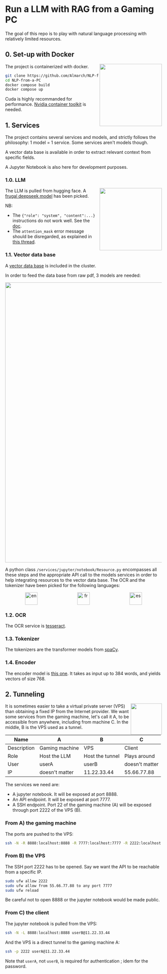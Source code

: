 # Run a LLM with RAG from a Gaming PC

The goal of this repo is to play with natural language processing with relatively limited resources.

## 0. Set-up with Docker

<img src="https://github.com/user-attachments/assets/b12cbef1-98a9-4b79-bca0-fa1f21cb6f0e" width="200px" align="right"/>

The project is containerized with docker.

```sh
git clone https://github.com/Almarch/NLP-from-a-PC
cd NLP-from-a-PC
docker compose build
docker compose up
```

Cuda is highly recommanded for performance. [Nvidia container toolkit](https://docs.nvidia.com/datacenter/cloud-native/container-toolkit/latest/install-guide.html) is needed.

## 1. Services

The project contains several services and models, and strictly follows the philosophy: 1 model = 1 service. Some services aren't models though.

A vector data base is available in order to extract relevant context from specific fields.

A Jupyter Notebook is also here for development purposes.

### 1.0. LLM

<img src="https://github.com/user-attachments/assets/7847f4c8-b8d7-483a-aa43-c00241c15891" width="200px" align="right"/>

The LLM is pulled from hugging face. A [frugal deepseek model](https://huggingface.co/deepseek-ai/DeepSeek-R1-Distill-Llama-8B) has been picked.

NB:
- The `{"role": "system", "content":...}` instructions do not work well. See the [doc](https://huggingface.co/deepseek-ai/DeepSeek-R1-Distill-Llama-8B#usage-recommendations).
- The `attention_mask` error message should be disregarded, as explained in [this thread](https://stackoverflow.com/questions/69609401/suppress-huggingface-logging-warning-setting-pad-token-id-to-eos-token-id).

### 1.1. Vector data base

A [vector data base](https://weaviate.io/blog/what-is-a-vector-database) is included in the cluster.

In order to feed the data base from raw pdf, 3 models are needed:

<p align="center"><img src="https://github.com/user-attachments/assets/ff1ba80f-fb1d-44e3-a95c-abd6074b4845" width="900px"/></p>

A python class `/services/jupyter/notebook/Resource.py` encompasses all these steps and the appropriate API call to the models services in order to help integrating resources to the vector data base. The OCR and the tokenizer have been picked for the following languages:

<div align="center">
<div style="
    display: flex;
    flex-direction: row;
    justify-content: space-around;
    margin: auto;
">
    <img src="https://upload.wikimedia.org/wikipedia/commons/8/83/Flag_of_the_United_Kingdom_%283-5%29.svg" alt="en"  width="40px">
    <img src="https://upload.wikimedia.org/wikipedia/commons/c/c3/Flag_of_France.svg" alt="fr"  width="40px">
    <img src="https://upload.wikimedia.org/wikipedia/commons/9/9a/Flag_of_Spain.svg" alt="es"  width="40px">
</div>
</div>

### 1.2. OCR

The OCR service is [tesseract](https://tesseract-ocr.github.io/tessdoc/).

### 1.3. Tokenizer

The tokenizers are the transformer models from [spaCy](https://spacy.io/models/).

### 1.4. Encoder

The encoder model is [this one](https://huggingface.co/sentence-transformers/all-mpnet-base-v2). It takes as input up to 384 words, and yields vectors of size 768.

## 2. Tunneling

<img src="https://github.com/user-attachments/assets/86197798-9039-484b-9874-85f529fba932" width="100px" align="right"/>

It is sometimes easier to take a virtual private server (VPS) than obtaining a fixed IP from the Internet provider. We want some services from the gaming machine, let's call it A, to be accessible from anywhere, including from machine C. In the middle, B is the VPS used as a tunnel. 

Name|A  |B  |C  |
---|---|---|---
Description|Gaming machine  |VPS  |Client  |
Role|Host the LLM  |Host the tunnel  |Plays around  | 
User|userA  |userB  | doesn't matter   | 
IP|doesn't matter  |11.22.33.44  | 55.66.77.88  | 

The services we need are:
- A jupyter notebook. It will be exposed at port 8888.
- An API endpoint. It will be exposed at port 7777.
- A SSH endpoint. Port 22 of the gaming machine (A) will be exposed through port 2222 of the VPS (B).

### From A) the gaming machine
The ports are pushed to the VPS:

```sh
ssh -N -R 8888:localhost:8888 -R 7777:localhost:7777 -R 2222:localhost:22 userB@11.22.33.44
```

### From B) the VPS
The SSH port 2222 has to be opened. Say we want the API to be reachable from a specific IP.

```sh
sudo ufw allow 2222
sudo ufw allow from 55.66.77.88 to any port 7777
sudo ufw reload
```

Be careful not to open 8888 or the jupyter notebook would be made public.

### From C) the client
The jupyter notebook is pulled from the VPS:

```sh
ssh -N -L 8888:localhost:8888 userB@11.22.33.44
```

And the VPS is a direct tunnel to the gaming machine A:

```sh
ssh -p 2222 userA@11.22.33.44
```

Note that `userA`, not `userB`, is required for authentication ; idem for the password.



